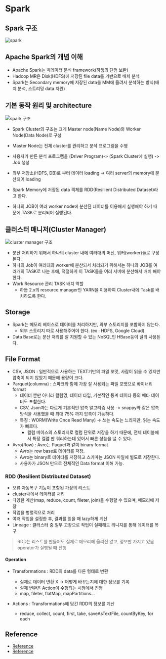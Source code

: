 # Spark

## Spark 구조  
![spark](https://user-images.githubusercontent.com/105041834/191177917-992c2aea-aab5-45e9-b678-cb0f8cc6f9bb.jpg)  


## Apache Spark의 개념 이해
- Apache Spark는 빅데이터 분석 framework(하둡의 단점 보완)  
- Hadoop MR은 Disk(HDFS)에 저장된 file data를 기반으로 배치 분석
- Spark는 Secondary memory에 저장된 data를 MM에 올려서 분석하는 방식(배치 분석, 스트리밍 data 지원)


## 기본 동작 원리 및 architecture  
![spark 구조](https://user-images.githubusercontent.com/105041834/191178319-205c7083-0d98-495e-920d-c5f3e2aa8b6a.jpg)  

- Spark Cluster의 구조는 크게 Master node(Name Node)와 Worker Node(Data Node)로 구성  
- Master Node는 전체 cluster를 관리하고 분석 프로그램을 수행
- 사용자가 만든 분석 프로그램을 (Driver Program)-> (Spark Cluster에 실행) -> Job 생성

- 외부 저장소(HDFS, DB)로 부터 데이터 loading -> 여러 server의 memory에 분산되어 loading
- Spark Memory에 저장된 data 객체를 RDD(Resilient Distributed Dataset)라고 한다. 
- 하나의 JOB이 여러 worker node에 분산된 데이터를 이용해서 실행해야 하기 때문에 TASK로 분리되어 실행된다.


## 클러스터 매니저(Cluster Manager)

![cluster manager 구조](https://user-images.githubusercontent.com/105041834/191179214-3cddb0ba-8409-4cd3-b434-38efb1afd421.jpg)  

- 분산 처리하기 위해서 하나의 cluster 내에 여러대의 머신, 워커(worker)들로 구성된다.  
- 하나의 Job이 여러대의 worker에 분산되서 처리되기 위해서는 하나의 JOB를 여러개의 TASK로 나눈 후에, 적절하게 이 TASK들을 여러 서버에 분산해서 배치 해야 한다.
- Work Resource 관리 TASK 배치 역할
  - 하둡 2.x의 resource manager인 YARN을 이용하여 Cluster내에 Task를 배치하도록 한다.


## Storage
- Spark는 메모리 베이스로 데이터를 처리하지만, 외부 스토리지를 포함하지 않는다.
  - 외부 스토리지 따로 사용해주어야 한다. (ex : HDFS, Google Cloud)
- Data Base로는 분산 처리를 잘 지원할 수 있는 NoSQL인 HBase등이 널리 사용된다.


## File Format
- CSV, JSON : 일반적으로 사용하는 TEXT기반의 파일 포맷, 사람이 읽을 수 있지만 압축이 되지 않았기 때문에 용량이 크다.
- Parquet(columna) : 스파크와 함께 가장 잘 사용되는 파일 포맷으로 바이너리 format
  - 데이터 뿐만 아니라 컬럼명, 데이터 타입, 기본적인 통계 데이타 등의 메타 데이터도 포함한다. 
  - CSV, Json과는 다르게 기본적인 압축 알고리즘 사용 -> snappy와 같은 압축 방식을 사용했을 때 최대 75% 까지 압축이 가능하다.
  - 특징 : WORM(Write Once Read Many) -> 쓰는 속도는 느리지만, 읽는 속도가 빠르다.
    - 컬럼 베이스의 스토리지로 컬럼 단위로 저장을 하기 때문에, 전체 테이블에서 특정 컬럼 만 쿼리하는데 있어서 빠른 성능을 낼 수 있다.
- Avro(Row) : Avro는 Paquet과 같이 binary format
  - Avro는 row base로 데이터를 저장.
  - Avro는 binary로 데이터를 저장하고 스키마는 JSON 파일에 별도로 저장한다.
  - 사용자가 JSON 만으로 전체적인 Data format 이해 가능.


### RDD (Resilient Distributed Dataset)
- 오류 자동복구 기능이 포함된 가상의 리스트
- cluster내에서 데이터를 처리
- 다양한 계산(map, reduce, count, fileter, join)을 수행할 수 있으며, 메모리에 저장
- 작업을 병렬적으로 처리
- 여러 작업을 설정한 후, 결과를 얻을 때 lazy하게 계산
- Lineage : 클러스터 중 일부 고장으로 작업이 실패해도 리니지를 통해 데이터를 복구  
> RDD는 리스트를 만들어도 실제로 메모리에 올리진 않고, 정보만 가지고 있음 operator가 실행될 때 진행

#### Operation
- Transformations : RDD의 data를 다른 형태로 변환
  - 실제로 데이터 변환 X -> 어떻게 바꾸는지에 대한 정보를 기록
  - 실제 변환은 Action이 수행되는 시점에서 진행
  - map, fileter, flatMap, mapPartitions...

- Actions : Transformations에 담긴 RDD의 정보를 계산
  - reduce, collect, count, first, take, saveAsTextFile, countByKey, for each




## Reference
- [Reference](https://bcho.tistory.com/1387#:~:text=%EC%8A%A4%ED%8C%8C%ED%81%AC%EB%8A%94%20%EB%8D%B0%EC%9D%B4%ED%84%B0%EB%A5%BC%20%EB%B6%84%EC%82%B0,%EB%B6%84%EC%82%B0%ED%95%B4%EC%84%9C%20%EB%B0%B0%EC%B9%98%20%ED%95%B4%EC%95%BC%20%ED%95%9C%EB%8B%A4.)
- [Reference](https://zzsza.github.io/data/2018/05/29/apache-spark-intro/)